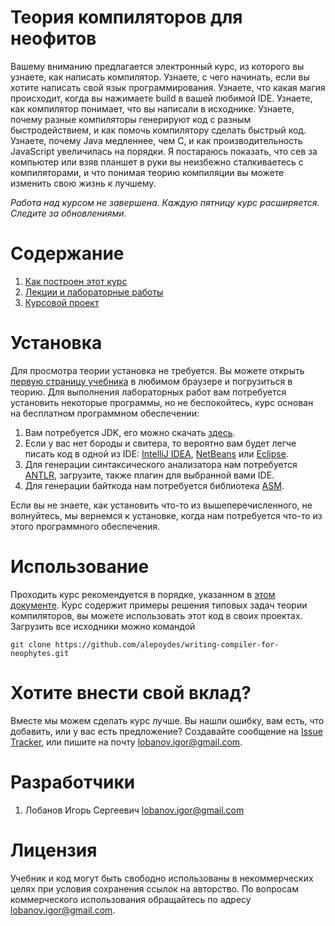 # Теория компиляторов для неофитов

Вашему вниманию предлагается электронный курс, из которого вы узнаете, как
написать компилятор.  Узнаете, с чего начинать, если вы хотите написать свой
язык программирования.  Узнаете, что какая магия происходит, когда вы нажимаете
build в вашей любимой IDE.  Узнаете, как компилятор понимает, что вы написали в
исходнике.  Узнаете, почему разные компиляторы генерируют код с разным
быстродействием, и как помочь компилятору сделать быстрый код.  Узнаете, почему
Java медленнее, чем C, и как производительность JavaScript увеличилась на
порядки.  Я постараюсь показать, что сев за компьютер или взяв планшет в руки
вы неизбежно сталкиваетесь с компиляторами, и что понимая теорию компиляции вы
можете изменить свою жизнь к лучшему.

*Работа над курсом не завершена. Каждую пятницу курс расширяется. Следите за
обновлениями.*

# Содержание

1. [Как построен этот курс](tutorial/howto.md)
2. [Лекции и лабораторные работы](tutorial/introduction.md)
3. [Курсовой проект](tutorial/project.md)

# Установка

Для просмотра теории установка не требуется.  Вы можете открыть
[первую страницу учебника](tutorial/introduction.md) в любимом браузере и
погрузиться в теорию.  Для выполнения лабораторных работ вам потребуется
установить некоторые программы, но не беспокойтесь, курс основан на бесплатном
программном обеспечении:

1. Вам потребуется JDK, его можно скачать [здесь](http://www.oracle.com/technetwork/java/javase/downloads/index.html).
2. Если у вас нет бороды и свитера, то вероятно вам будет легче писать код в одной из IDE:
   [IntelliJ IDEA](http://www.jetbrains.com/idea/download),
   [NetBeans](https://netbeans.org/features/index.html) или
   [Eclipse](https://eclipse.org/downloads/).
3. Для генерации синтаксического анализатора нам потребуется [ANTLR](http://www.antlr.org/download.html),
   загрузите, также плагин для выбранной вами IDE.
4. Для генерации байткода нам потребуется библиотека [ASM](http://asm.ow2.org/).

Если вы не знаете, как установить что-то из вышеперечисленного, не волнуйтесь,
мы вернемся к установке, когда нам потребуется что-то из этого программного
обеспечения.

# Использование

Проходить курс рекомендуется в порядке, указанном в [этом документе](tutorial/howto).
Курс содержит примеры решения типовых задач теории компиляторов, вы можете
использовать этот код в своих проектах.  Загрузить все исходники можно командой

```
git clone https://github.com/alepoydes/writing-compiler-for-neophytes.git
```

# Хотите внести свой вклад?

Вместе мы можем сделать курс лучше.
Вы нашли ошибку, вам есть, что добавить, или у вас есть предложение?
Создавайте сообщение на [Issue Tracker](https://github.com/alepoydes/writing-compiler-for-neophytes/issues),
или пишите на почту <lobanov.igor@gmail.com>.

# Разработчики

1. Лобанов Игорь Сергеевич <lobanov.igor@gmail.com>

# Лицензия

Учебник и код могут быть свободно использованы в некоммерческих целях при
условия сохранения ссылок на авторство.  По вопросам коммерческого
использования обращайтесь по адресу <lobanov.igor@gmail.com>.
